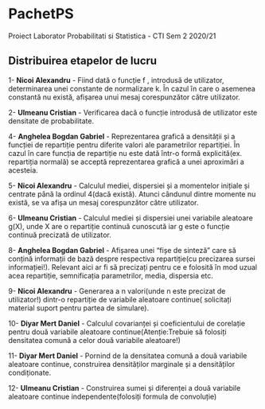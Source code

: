 # PachetPS
Proiect Laborator Probabilitati si Statistica - CTI Sem 2 2020/21

## Distribuirea etapelor de lucru

1- **Nicoi Alexandru** - Fiind dată o funcție f , introdusă de utilizator, determinarea unei constante de normalizare k. Ȋn cazul ȋn care o asemenea constantă nu există, afișarea unui mesaj corespunzător către utilizator.

2- **Ulmeanu Cristian** - Verificarea dacă o funcție introdusă de utilizator este densitate de probabilitate. 

4- **Anghelea Bogdan Gabriel** - Reprezentarea grafică a densității și a funcției de repartiție pentru diferite valori ale parametrilor repartiției. Ȋn cazul ȋn care funcția de repartiție nu este dată ȋntr-o formă explicită(ex. repartiția normală) se acceptă reprezentarea grafică a unei aproximări a acesteia.

5- **Nicoi Alexandru** - Calculul mediei, dispersiei și a momentelor inițiale și centrate pȃnă la ordinul 4(dacă există). Atunci cȃndunul dintre momente nu există, se va afișa un mesaj corespunzător către utilizator.

6- **Ulmeanu Cristian** - Calculul mediei și dispersiei unei variabile aleatoare g(X), unde X are o repartiție continuă cunoscută iar g este o funcție continuă precizată de utilizator.

8- **Anghelea Bogdan Gabriel** - Afișarea unei “fișe de sinteză” care să conțină informații de bază despre respectiva repartiție(cu precizarea sursei informației!). Relevant aici ar fi să precizați pentru ce e folosită ȋn mod uzual acea repartiție, semnificația parametrilor, media, dispersia etc.

9- **Nicoi Alexandru** - Generarea a n valori(unde n este precizat de utilizator!) dintr-o repartiție de variabile aleatoare continue( solicitați material suport pentru partea de simulare).

10- **Diyar Mert Daniel** - Calculul covarianței și coeficientului de corelație pentru două variabile aleatoare continue(Atenție:Trebuie să folosiți densitatea comună a celor două variabile aleatoare!)

11- **Diyar Mert Daniel** - Pornind de la densitatea comună a două variabile aleatoare continue, construirea densităților marginale și a densităților condiționate.

12- **Ulmeanu Cristian** - Construirea sumei și diferenței a două variabile aleatoare continue independente(folosiți formula de convoluție)
